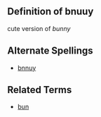 ## Definition of bnuuy

cute version of _bunny_

## Alternate Spellings

- [bnnuy](./bnnuy)

## Related Terms

- [bun](./bun)
